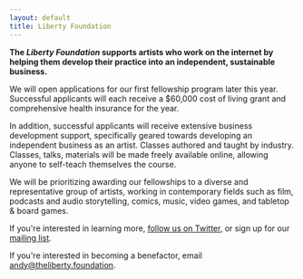 ```yaml
---
layout: default
title: Liberty Foundation
---
```


**The _Liberty Foundation_ supports artists who work on the internet by helping them develop their practice into an independent, sustainable business.**

We will open applications for our first fellowship program later this year. Successful applicants will each receive a $60,000 cost of living grant and comprehensive health insurance for the year.

In addition, successful applicants will receive extensive business development support, specifically geared towards developing an independent business as an artist. Classes authored and taught by industry. Classes, talks, materials will be made freely available online, allowing anyone to self-teach themselves the course.

We will be prioritizing awarding our fellowships to a diverse and representative group of artists, working in contemporary fields such as film, podcasts and audio storytelling, comics, music, video games, and tabletop & board games.

If you're interested in learning more, [follow us on Twitter](https://twitter.com/libertyfndn), or sign up for our [mailing list](#TBA).

If you're interested in becoming a benefactor, email [andy@theliberty.foundation](mailto:andy@theliberty.foundation).
